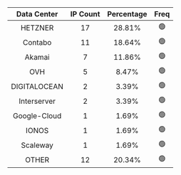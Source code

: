 | Data Center | IP Count | Percentage | Freq |
|:------------:|:--------:|:-----------:|:-----:|
| HETZNER | 17 | 28.81% | 🟢 |
| Contabo | 11 | 18.64% | 🟢 |
| Akamai | 7 | 11.86% | 🟢 |
| OVH | 5 | 8.47% | 🟢 |
| DIGITALOCEAN | 2 | 3.39% | 🟢 |
| Interserver | 2 | 3.39% | 🟢 |
| Google-Cloud | 1 | 1.69% | 🟢 |
| IONOS | 1 | 1.69% | 🟢 |
| Scaleway | 1 | 1.69% | 🟢 |
| OTHER | 12 | 20.34% | 🟢 |